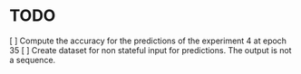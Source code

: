 # TODO
[ ] Compute the accuracy for the predictions of the experiment 4 at epoch 35
[ ] Create dataset for non stateful input for predictions. The output is not a sequence.
